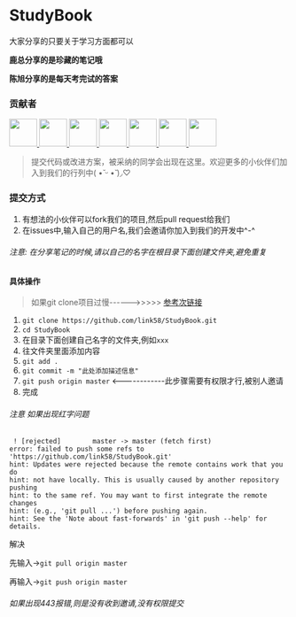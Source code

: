 # StudyBook

大家分享的只要关于学习方面都可以

**鹿总分享的是珍藏的笔记哦**

**陈旭分享的是每天考完试的答案**

### 贡献者

<a href="https://github.com/2662419405" target="_blank">
    <img width=50 src="https://avatars2.githubusercontent.com/u/47957816?s=460&v=4">
</a>

<a href="https://github.com/2209951505" target="_blank">
    <img width=50 src="https://avatars3.githubusercontent.com/u/59152700?s=400&v=4">
</a>

<a href="https://github.com/2011111650" target="_blank">
    <img width=50 src="https://avatars0.githubusercontent.com/u/56377185?s=400&v=4">
</a>

<a href="https://github.com/1455516168" target="_blank">
    <img width=50 src="https://avatars1.githubusercontent.com/u/56419082?s=400&v=4">
</a>

<a href="https://github.com/lushengyunzuo" target="_blank">
    <img width=50 src="https://avatars0.githubusercontent.com/u/57390550?s=400&v=4">
</a>

<a href="https://github.com/Wangjiateng666" target="_blank">
    <img width=50 src="https://avatars3.githubusercontent.com/u/42726981?s=400&v=4">
</a>

<a href="https://github.com/199907140028" target="_blank">
    <img width=50 src="https://avatars3.githubusercontent.com/u/59218549?s=88&v=4">
</a>

> 提交代码或改进方案，被采纳的同学会出现在这里。欢迎更多的小伙伴们加入到我们的行列中(  •̆ ᵕ •̆ )◞♡

### 提交方式

1. 有想法的小伙伴可以fork我们的项目,然后pull request给我们
2. 在issues中,输入自己的用户名,我们会邀请你加入到我们的开发中^-^

###### 注意: 在分享笔记的时候,请以自己的名字在根目录下面创建文件夹,避免重复



#### 具体操作

>如果git clone项目过慢------>>>>>  <a href="https://blog.csdn.net/qq_15110681/article/details/94415946">参考次链接</a>

1. `git clone https://github.com/link58/StudyBook.git`  
2. `cd StudyBook`
3. 在目录下面创建自己名字的文件夹,例如`xxx`
4. 往文件夹里面添加内容
5. `git add .`
6. `git commit -m "此处添加描述信息" `
7. `git push origin master`         <------------此步骤需要有权限才行,被别人邀请
8. 完成

###### 注意 如果出现红字问题

```
 ! [rejected]        master -> master (fetch first)
error: failed to push some refs to 'https://github.com/link58/StudyBook.git'
hint: Updates were rejected because the remote contains work that you do
hint: not have locally. This is usually caused by another repository pushing
hint: to the same ref. You may want to first integrate the remote changes
hint: (e.g., 'git pull ...') before pushing again.
hint: See the 'Note about fast-forwards' in 'git push --help' for details.
```

解决

先输入->`git pull origin master`

再输入->`git push origin master`

###### 如果出现443报错,则是没有收到邀请,没有权限提交